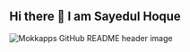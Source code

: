 ## Hi there 👋 I am Sayedul Hoque
<img src="https://github.com/Mokkapps/mokkapps/blob/master/header.png" alt="Mokkapps GitHub README header image">
